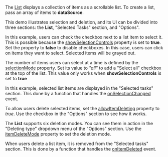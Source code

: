 <!-- jQuery -->
The [List](/Documentation/ApiReference/UI_Widgets/dxList/) displays a collection of items as a scrollable list. To create a list, pass an array of items to **dataSource**. 

This demo illustrates selection and deletion, and its UI can be divided into three sections: the **List**, "Selected Tasks" section, and "Options". 

<!-- selection -->
In this example, users can check the checkbox next to a list item to select it. This is possible because the [showSelectionControls](/Documentation/ApiReference/UI_Widgets/dxList/Configuration/#showSelectionControls) property is set to **true**. Set the property to **false** to disable checkboxes. In this case, users can click on items they want to select. Selected items will be grayed out. 

The number of items users can select at a time is defined by the [selectionMode](/Documentation/ApiReference/UI_Widgets/dxList/Configuration/#selectionMode) property. Set its value to *"all"* to add a "Select all" checkbox at the top of the list. This value only works when **showSelectionControls** is set to **true**

In this example, selected list items are displayed in the "Selected tasks" section. This done by a function that handles the [onSelectionChanged](/Documentation/ApiReference/UI_Widgets/dxList/Configuration/#onSelectionChanged) event.

<!-- deletion -->
To allow users delete selected items, set the [allowItemDeleting](/Documentation/ApiReference/UI_Widgets/dxList/Configuration/#allowItemDeleting) property to *true*. Use the checkbox in the "Options" section to see how it works.

The **List** supports six deletion modes. You can see them in action in the "Deleting type" dropdown menu of the "Options" section. Use the [itemDeleteMode](/Documentation/ApiReference/UI_Widgets/dxList/Configuration/#itemDeleteMode) property to set the deletion mode.

When users delete a list item, it is removed from the "Selected tasks" section. This is done by a function that handles the [onItemDeleted](/Documentation/ApiReference/UI_Widgets/dxList/Configuration/#onItemDeleted) event.
